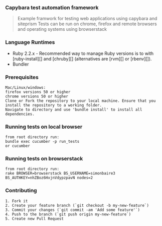 ### Capybara test automation framework

> Example framwork for testing web applications using capybara and siteprism
> Tests can be run on chrome, firefox and remote browsers and operating systems using browserstack

### Language Runtimes

* Ruby 2.2.x - Recommended way to manage Ruby versions is to with [ruby-install][] and [chruby][] (alternatives are [rvm][] or [rbenv][]).
* Bundler

### Prerequisites
```
Mac/Linux/windows:
firefox versions 50 or higher
chrome versions 50 or higher
Clone or Fork the repository to your local machine. Ensure that you install the repository to a working folder.
Navigate to directory and use 'bundle install' to install all dependencies.
```
### Running tests on local browser
```
from root directory run:
bundle exec cucumber -p run_tests
or cucumber
```

### Running tests on browserstack
```
from root directory run:
rake BROWSER=browserstack BS_USERNAME=simonbaire3 BS_AUTHKEY=nhZBoz6HxjnVdypzpavN nodes=2
```

### Contributing
```
1. Fork it
2. Create your feature branch (`git checkout -b my-new-feature`)
3. Commit your changes (`git commit -am 'Add some feature'`)
4. Push to the branch (`git push origin my-new-feature`)
5. Create new Pull Request
```